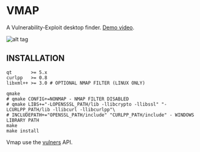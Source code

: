 # VMAP

A Vulnerability-Exploit desktop finder. [Demo video](https://streamable.com/t2uld).

![alt tag](https://image.ibb.co/nK2ppv/vmap.png)

## INSTALLATION

```shell
qt       >= 5.x
curlpp   >= 0.8
libxml++ >= 3.0 # OPTIONAL NMAP FILTER (LINUX ONLY)
```

```shell
qmake
# qmake CONFIG+=NONMAP - NMAP FILTER DISABLED
# qmake LIBS+="-LOPENSSSL_PATH/lib -llibcrypto -llibssl" "-LCURLPP_PATH/lib -llibcurl -llibcurlpp"\
# INCLUDEPATH+="OPENSSL_PATH/include" "CURLPP_PATH/include" - WINDOWS LIBRARY PATH
make
make install
```

Vmap use the [vulners](https://vulners.com/api/v3/) API.
